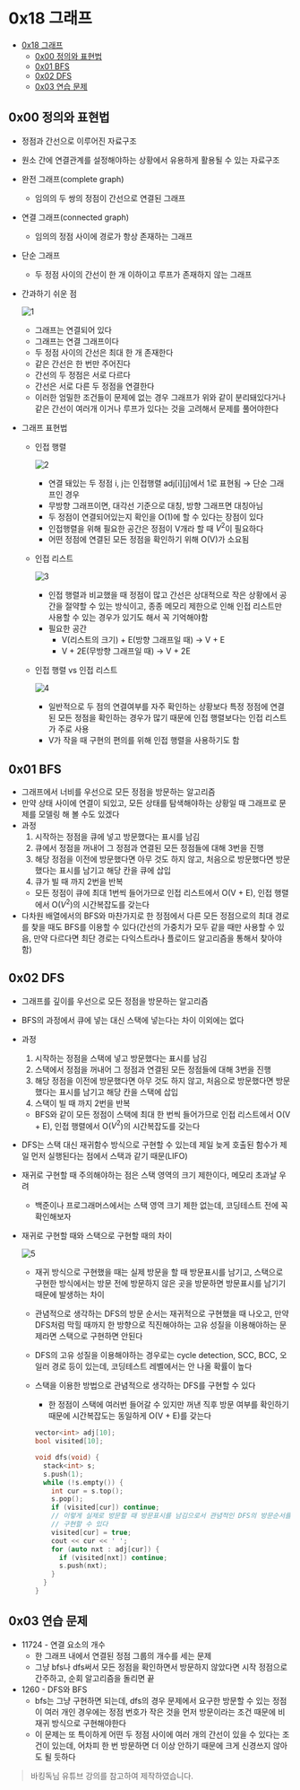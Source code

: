 # 0x18 그래프

<!--ts-->

- [0x18 그래프](#0x18-그래프)
  - [0x00 정의와 표현법](#0x00-정의와-표현법)
  - [0x01 BFS](#0x01-bfs)
  - [0x02 DFS](#0x02-dfs)
  - [0x03 연습 문제](#0x03-연습-문제)

<!-- Created by https://github.com/ekalinin/github-markdown-toc -->
<!-- Added by: sungminyou, at: 2022년 7월 18일 월요일 13시 49분 45초 KST -->

<!--te-->

## 0x00 정의와 표현법

- 정점과 간선으로 이루어진 자료구조
- 원소 간에 연결관계를 설정해야하는 상황에서 유용하게 활용될 수 있는 자료구조
- 완전 그래프(complete graph)
  - 임의의 두 쌍의 정점이 간선으로 연결된 그래프
- 연결 그래프(connected graph)
  - 임의의 정점 사이에 경로가 항상 존재하는 그래프
- 단순 그래프
  - 두 정점 사이의 간선이 한 개 이하이고 루프가 존재하지 않는 그래프
- 간과하기 쉬운 점

  ![1](https://user-images.githubusercontent.com/48282185/179447132-f20fb8db-9910-4e28-8936-5d388c7ff128.png)

  - 그래프는 연결되어 있다
  - 그래프는 연결 그래프이다
  - 두 정점 사이의 간선은 최대 한 개 존재한다
  - 같은 간선은 한 번만 주어진다
  - 간선의 두 정점은 서로 다르다
  - 간선은 서로 다른 두 정점을 연결한다
  - 이러한 엄밀한 조건들이 문제에 없는 경우 그래프가 위와 같이 분리돼있다거나 같은 간선이 여러개 이거나 루프가 있다는 것을 고려해서 문제를 풀어야한다

- 그래프 표현법

  - 인접 행렬

    ![2](https://user-images.githubusercontent.com/48282185/179447130-c3ed883e-6a9a-4905-abb0-a5e15f8da972.png)

    - 연결 돼있는 두 정점 i, j는 인접행렬 adj[i][j]에서 1로 표현됨 → 단순 그래프인 경우
    - 무방향 그래프이면, 대각선 기준으로 대칭, 방향 그래프면 대칭아님
    - 두 정점이 연결되어있는지 확인을 O(1)에 할 수 있다는 장점이 있다
    - 인접행렬을 위해 필요한 공간은 정점이 V개라 할 때 $V^2$이 필요하다
    - 어떤 정점에 연결된 모든 정점을 확인하기 위해 O(V)가 소요됨

  - 인접 리스트

    ![3](https://user-images.githubusercontent.com/48282185/179447125-00ac4f95-70a0-4b37-addc-87912d2c5dc2.png)

    - 인접 행렬과 비교했을 때 정점이 많고 간선은 상대적으로 작은 상황에서 공간을 절약할 수 있는 방식이고, 종종 메모리 제한으로 인해 인접 리스트만 사용할 수 있는 경우가 있기도 해서 꼭 기억해야함
    - 필요한 공간
      - V(리스트의 크기) + E(방향 그래프일 때) → V + E
      - V + 2E(무방향 그래프일 때) → V + 2E

  - 인접 행렬 vs 인접 리스트

    ![4](https://user-images.githubusercontent.com/48282185/179447124-339e8da1-7e6e-4368-943b-3b8328364ee1.png)

    - 일반적으로 두 점의 연결여부를 자주 확인하는 상황보다 특정 정점에 연결된 모든 정점을 확인하는 경우가 많기 때문에 인접 행렬보다는 인접 리스트가 주로 사용
    - V가 작을 때 구현의 편의를 위해 인접 행렬을 사용하기도 함

## 0x01 BFS

- 그래프에서 너비를 우선으로 모든 정점을 방문하는 알고리즘
- 만약 상태 사이에 연결이 되있고, 모든 상태를 탐색해야하는 상황일 때 그래프로 문제를 모델링 해 볼 수도 있겠다
- 과정
  1. 시작하는 정점을 큐에 넣고 방문했다는 표시를 남김
  2. 큐에서 정점을 꺼내어 그 정점과 연결된 모든 정점들에 대해 3번을 진행
  3. 해당 정점을 이전에 방문했다면 아무 것도 하지 않고, 처음으로 방문했다면 방문했다는 표시를 남기고 해당 칸을 큐에 삽입
  4. 큐가 빌 때 까지 2번을 반복
  - 모든 정점이 큐에 최대 1번씩 들어가므로 인접 리스트에서 O(V + E), 인접 행렬에서 O($V^2$)의 시간복잡도를 갖는다
- 다차원 배열에서의 BFS와 마찬가지로 한 정점에서 다른 모든 정점으로의 최대 경로를 찾을 때도 BFS를 이용할 수 있다(간선의 가중치가 모두 같을 때만 사용할 수 있음, 만약 다르다면 최단 경로는 다익스트라나 플로이드 알고리즘을 통해서 찾아야함)

## 0x02 DFS

- 그래프를 깊이를 우선으로 모든 정점을 방문하는 알고리즘
- BFS의 과정에서 큐에 넣는 대신 스택에 넣는다는 차이 이외에는 없다
- 과정
  1. 시작하는 정점을 스택에 넣고 방문했다는 표시를 남김
  2. 스택에서 정점을 꺼내어 그 정점과 연결된 모든 정점들에 대해 3번을 진행
  3. 해당 정점을 이전에 방문했다면 아무 것도 하지 않고, 처음으로 방문했다면 방문했다는 표시를 남기고 해당 칸을 스택에 삽입
  4. 스택이 빌 때 까지 2번을 반복
  - BFS와 같이 모든 정점이 스택에 최대 한 번씩 들어가므로 인접 리스트에서 O(V + E), 인접 행렬에서 O($V^2$)의 시간복잡도를 갖는다
- DFS는 스택 대신 재귀함수 방식으로 구현할 수 있는데 제일 늦게 호출된 함수가 제일 먼저 실행된다는 점에서 스택과 같기 때문(LIFO)
- 재귀로 구현할 때 주의해야하는 점은 스택 영역의 크기 제한이다, 메모리 초과날 우려
  - 백준이나 프로그래머스에서는 스택 영역 크기 제한 없는데, 코딩테스트 전에 꼭 확인해보자
- 재귀로 구현할 때와 스택으로 구현할 때의 차이

  ![5](https://user-images.githubusercontent.com/48282185/179447116-2acb8736-c7a1-4e54-b8bf-cfcbb58d281f.png)

  - 재귀 방식으로 구현했을 때는 실제 방문을 할 때 방문표시를 남기고, 스택으로 구현한 방식에서는 방문 전에 방문하지 않은 곳을 방문하면 방문표시를 남기기 때문에 발생하는 차이
  - 관념적으로 생각하는 DFS의 방문 순서는 재귀적으로 구현했을 때 나오고, 만약 DFS처럼 막힐 때까지 한 방향으로 직진해야하는 고유 성질을 이용해야하는 문제라면 스택으로 구현하면 안된다
  - DFS의 고유 성질을 이용해야하는 경우로는 cycle detection, SCC, BCC, 오일러 경로 등이 있는데, 코딩테스트 레벨에서는 안 나올 확률이 높다
  - 스택을 이용한 방법으로 관념적으로 생각하는 DFS를 구현할 수 있다

    - 한 정점이 스택에 여러번 들어갈 수 있지만 꺼낸 직후 방문 여부를 확인하기 때문에 시간복잡도는 동일하게 O(V + E)를 갖는다

    ```cpp
    vector<int> adj[10];
    bool visited[10];

    void dfs(void) {
      stack<int> s;
      s.push(1);
      while (!s.empty()) {
        int cur = s.top();
        s.pop();
        if (visited[cur]) continue;
        // 이렇게 실제로 방문할 때 방문표시를 남김으로서 관념적인 DFS의 방문순서를
        // 구현할 수 있다
        visited[cur] = true;
        cout << cur << ' ';
        for (auto nxt : adj[cur]) {
          if (visited[nxt]) continue;
          s.push(nxt);
        }
      }
    }
    ```

## 0x03 연습 문제

- 11724 - 연결 요소의 개수
  - 한 그래프 내에서 연결된 정점 그룹의 개수를 세는 문제
  - 그냥 bfs나 dfs써서 모든 정점을 확인하면서 방문하지 않았다면 시작 정점으로 간주하고, 순회 알고리즘을 돌리면 끝
- 1260 - DFS와 BFS
  - bfs는 그냥 구현하면 되는데, dfs의 경우 문제에서 요구한 방문할 수 있는 정점이 여러 개인 경우에는 정점 번호가 작은 것을 먼저 방문이라는 조건 때문에 비재귀 방식으로 구현해야한다
  - 이 문제는 또 특이하게 어떤 두 정점 사이에 여러 개의 간선이 있을 수 있다는 조건이 있는데, 어차피 한 번 방문하면 더 이상 안하기 때문에 크게 신경쓰지 않아도 될 듯하다

> 바킹독님 유튜브 강의를 참고하여 제작하였습니다.
